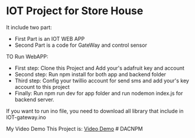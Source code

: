 # IOT Project for Store House
It include two part:
- First Part is an IOT WEB APP
- Second Part is a code for GateWay and control sensor

TO Run WebAPP:
- First step: Clone this Project and Add your's adafruit key and account
- Second step: Run npm install for both app and backend folder 
- Third step: Config your twillio account for send sms and add your's key account to this project
- Finally: Run npm run dev for app folder and run nodemon index.js for backend server.

If you want to run ino file, you need to download all library that include in IOT-gateway.ino

My Video Demo This Project is: [Video Demo](https://drive.google.com/file/d/1VcHH3OBUJa2_wV7mv9asp6hiWYO7aVl3/view?usp=share_link)
#   D A C N P M  
 